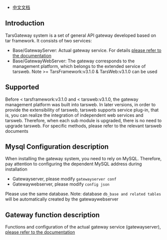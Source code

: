 - [中文文档](Gateway.md)

## Introduction

TarsGateway system is a set of general API gateway developed based on tar framework. It consists of two services:

- Base/GatewayServer: Actual gateway service. For details [please refer to the documentation](./README.en.md)
- Base/GatewayWebServer: The gateway corresponds to the management platform, which belongs to the extended service of tarsweb. Note >= TarsFramework:v3.1.0 & TarsWeb:v3.1.0 can be used

## Supported

Before < tarsframework:v3.1.0 and < tarsweb:v3.1.0, the gateway management platform was built into tarsweb. In later versions, in order to provide the extensibility of tarsweb, tarsweb supports service plug-in, that is, you can realize the integration of independent web services and tarsweb. Therefore, when each sub module is upgraded, there is no need to upgrade tarsweb. For specific methods, please refer to the relevant tarsweb documents

## Mysql Configuration description

When installing the gateway system, you need to rely on MySQL. Therefore, pay attention to configuring the dependent MySQL address during installation

- Gatewayserver, please modify `gatewayserver conf`
- Gatewaywebserver, please modify `config json`

Please use the same database. Note: database `db_base and related tables` will be automatically created by the gatewaywebserver

## Gateway function description

Functions and configuration of the actual gateway service (gatewayserver), [please refer to the documentation](./Gateway.en.md)
